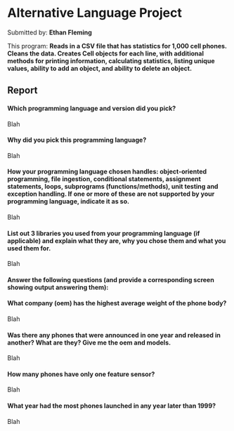# Alternative Language Project

Submitted by: **Ethan Fleming**

This program: **Reads in a CSV file that has statistics for 1,000 cell phones. Cleans the data. Creates Cell objects for each line, with additional methods for printing information, calculating statistics, listing unique values, ability to add an object, and ability to delete an object.**

## Report
#### Which programming language and version did you pick?

Blah

#### Why did you pick this programming language?

Blah

#### How your programming language chosen handles: object-oriented programming, file ingestion, conditional statements, assignment statements, loops, subprograms (functions/methods), unit testing and exception handling. If one or more of these are not supported by your programming language, indicate it as so. 

Blah

#### List out 3 libraries you used from your programming language (if applicable) and explain what they are, why you chose them and what you used them for.

Blah

#### Answer the following questions (and provide a corresponding screen showing output answering them):

#### What company (oem) has the highest average weight of the phone body?

Blah

#### Was there any phones that were announced in one year and released in another? What are they? Give me the oem and models.

Blah

#### How many phones have only one feature sensor?

Blah

#### What year had the most phones launched in any year later than 1999? 

Blah